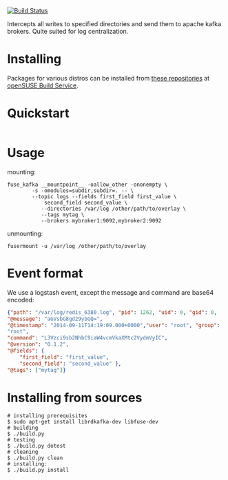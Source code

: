[![Build
Status](https://travis-ci.org/yazgoo/fuse_kafka.svg?branch=master)](https://travis-ci.org/yazgoo/fuse_kafka)

Intercepts all writes to specified directories and send them 
to apache kafka brokers.  Quite suited for log centralization.


Installing
==========

Packages for various distros can be installed from [these repositories](http://download.opensuse.org/repositories/home:/yazgoo/) at [openSUSE Build Service](https://build.opensuse.org/package/show/home:yazgoo/fuse_kafka).


Quickstart
==========

```build
```

Usage
=====

mounting:

```shell
fuse_kafka __mountpoint__ -oallow_other -ononempty \
        -s -omodules=subdir,subdir=. -- \
        --topic logs --fields first_field first_value \
            second_field second_value \
           --directories /var/log /other/path/to/overlay \
           --tags mytag \
           --brokers mybroker1:9092,mybroker2:9092
```
unmounting:

```shell
fusermount -u /var/log /other/path/to/overlay
```

Event format
============

We use a logstash event, except the message and command are base64 encoded:

```json
{"path": "/var/log/redis_6380.log", "pid": 1262, "uid": 0, "gid": 0,
"@message": "aGVsbG8gd29ybGQ=",
"@timestamp": "2014-09-11T14:19:09.000+0000","user": "root", "group":
"root",
"command": "L3Vzci9sb2NhbC9iaW4vcmVkaXMtc2VydmVyIC",
"@version": "0.1.2",
"@fields": {
    "first_field": "first_value",
    "second_field": "second_value" },
"@tags": ["mytag"]}
```

Installing from sources
=======================

    # installing prerequisites
    $ sudo apt-get install librdkafka-dev libfuse-dev
    # building
    $ ./build.py 
    # testing
    $ ./build.py dotest
    # cleaning
    $ ./build.py clean
    # installing:
    $ ./build.py install
